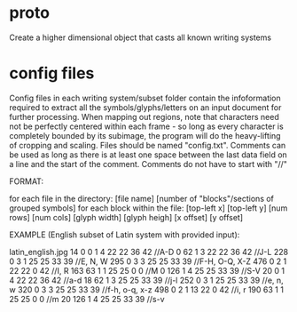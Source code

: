 # proto
Create a higher dimensional object that casts all known writing systems

# config files
Config files in each writing system/subset folder contain the infoformation 
required to extract all the symbols/glyphs/letters on an input document for 
further processing. When mapping out regions, note that characters need not
be perfectly centered within each frame - so long as every character is
completely bounded by its subimage, the program will do the heavy-lifting
of cropping and scaling. Files should be named "config.txt". Comments can be
used as long as there is at least one space between the last data field on a
line and the start of the comment. Comments do not have to start with "//"

FORMAT:

for each file in the directory: 
[file name]
[number of "blocks"/sections of grouped symbols]
for each block within the file: 
[top-left x] [top-left y] [num rows] [num cols] [glyph width] [glyph heigh] [x offset] [y offset]

EXAMPLE (English subset of Latin system with provided input):

latin_english.jpg
14
0 0 1 4 22 22 36 42 //A-D
0 62 1 3 22 22 36 42 //J-L
228 0 3 1 25 25 33 39 //E, N, W
295 0 3 3 25 25 33 39 //F-H, O-Q, X-Z
476 0 2 1 22 22 0 42 //I, R
163 63 1 1 25 25 0 0 //M
0 126 1 4 25 25 33 39 //S-V
20 0 1 4 22 22 36 42 //a-d
18 62 1 3 25 25 33 39 //j-l
252 0 3 1 25 25 33 39 //e, n, w
320 0 3 3 25 25 33 39 //f-h, o-q, x-z
498 0 2 1 13 22 0 42 //i, r
190 63 1 1 25 25 0 0 //m
20 126 1 4 25 25 33 39 //s-v